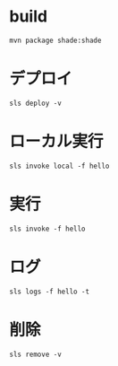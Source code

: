# build

```
mvn package shade:shade
```

# デプロイ
```
sls deploy -v
```

# ローカル実行
```
sls invoke local -f hello
```

# 実行
```
sls invoke -f hello
```

# ログ
```
sls logs -f hello -t
```

# 削除
```
sls remove -v
```
